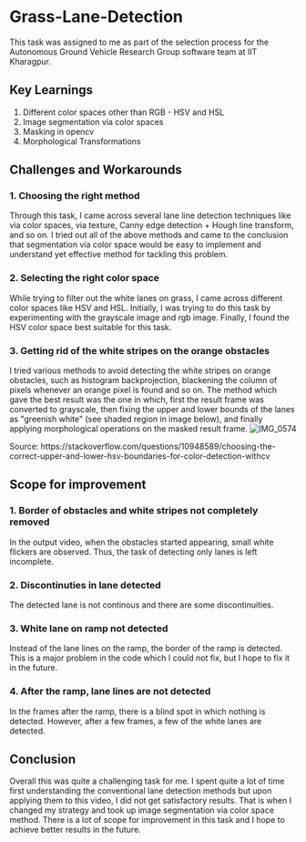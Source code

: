 # Grass-Lane-Detection
This task was assigned to me as part of the selection process for the Autonomous Ground Vehicle Research Group software team at IIT Kharagpur.
## Key Learnings
1. Different color spaces other than RGB - HSV and HSL
2. Image segmentation via color spaces
3. Masking in opencv
4. Morphological Transformations
## Challenges and Workarounds
### 1. Choosing the right method
Through this task, I came across several lane line detection techniques like via color spaces, via texture, Canny edge detection + Hough line transform, and so on. 
I tried out all of the above methods and came to the conclusion that segmentation via color space would be easy to implement and understand
yet effective method for tackling this problem. 
### 2. Selecting the right color space
While trying to filter out the white lanes on grass, I came across different color spaces like HSV and HSL. Initially, I was trying to do this task by experimenting with the 
grayscale image and rgb image. Finally, I found the HSV color space best suitable for this task.
### 3. Getting rid of the white stripes on the orange obstacles
I tried various methods to avoid detecting the white stripes on orange obstacles, such as histogram backprojection, blackening the column of pixels whenever an orange pixel is found and so on. The method which gave the best result was the one in which, first the result frame was converted to grayscale, then fixing the upper and lower bounds of the 
lanes as "greenish white" (see shaded region in image below), and finally applying morphological operations on the masked result frame. 
![IMG_0574](https://user-images.githubusercontent.com/77488107/117620880-90ef3400-b18e-11eb-8aa4-8f09420251f5.jpg)
</p>
<p>  Source: https://stackoverflow.com/questions/10948589/choosing-the-correct-upper-and-lower-hsv-boundaries-for-color-detection-withcv </p>

## Scope for improvement
### 1. Border of obstacles and white stripes not completely removed
In the output video, when the obstacles started appearing, small white flickers are observed. Thus, the task of detecting only lanes is left incomplete.
### 2. Discontinuties in lane detected
The detected lane is not continous and there are some discontinuities.
### 3. White lane on ramp not detected
Instead of the lane lines on the ramp, the border of the ramp is detected. This is a major problem in the code which I could not fix, but I hope to 
fix it in the future. 
### 4. After the ramp, lane lines are not detected
In the frames after the ramp, there is a blind spot in which nothing is detected. However, after a few frames, a few of the white lanes are detected.

## Conclusion
Overall this was quite a challenging task for me. I spent quite a lot of time first understanding the conventional lane detection methods but upon applying them to this video,
I did not get satisfactory results. That is when I changed my strategy and took up image segmentation via color space method. There is a lot of scope for improvement in this 
task and I hope to achieve better results in the future. 
